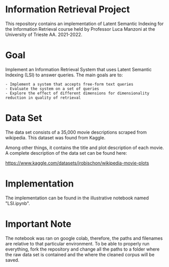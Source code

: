 # Information Retrieval Project

This repository contains an implementation of Latent Semantic Indexing for the Information Retrieval course held by Professor Luca Manzoni at the University of Trieste AA. 2021-2022.

# Goal

Implement an Information Retrieval System that uses Latent Semantic Indexing (LSI) to answer queries. The main goals are to:

    - Implement a system that accepts free-form text queries
    - Evaluate the system on a set of queries
    - Explore the effect of different dimensions for dimensionality reduction in quality of retrieval

# Data Set

The data set consists of a 35,000 movie descriptions scraped from wikipedia. This dataset was found from Kaggle.

Among other things, it contains the title and plot description of each movie. A complete description of the data set can be found here:

https://www.kaggle.com/datasets/jrobischon/wikipedia-movie-plots

# Implementation

The implementation can be found in the illustrative notebook named "LSI.ipynb". 

# Important Note
The notebook was ran on google colab, therefore, the paths and filenames are relative to that particular environment. To be able to properly run everything, fork the repository and change all the paths to a folder where the raw data set is contained and the where the cleaned corpus will be saved. 

